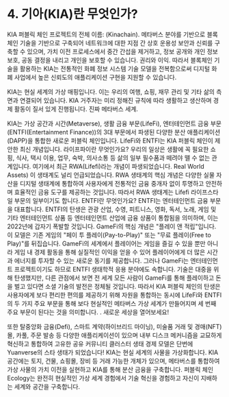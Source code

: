 # 4. 기아(KIA)란 무엇인가?

KIA 퍼블릭 체인 프로젝트의 전체 이름: (Kinachain). 메타버스 분야를 기반으로 블록체인 기술을 기반으로 구축되어 네트워크에 대한 지점 간 상호 운용성 보안과 신뢰를 구축할 수 있으며, 가치 이전 프로세스에서 중간 간섭을 제거하고, 정보 공개와 개인 정보 보호, 공동 결정을 내리고 개인을 보호할 수 있습니다. 권리와 이익. 따라서 블록체인 기술을 활용하는 KIA는 전통적인 화폐 정보 시스템 기술 모델을 전복함으로써 디지털 화폐 사업에서 높은 신뢰도의 애플리케이션 구현을 지원할 수 있습니다.

KIA는 현실 세계의 가상 매핑입니다. 이는 우리의 여행, 쇼핑, 재무 관리 및 기타 삶의 측면과 연결되어 있습니다. KIA 거주자는 미리 정해진 규칙에 따라 생활하고 생산하며 경제 활동이 질서 있게 진행됩니다. 진짜 메타버스 세계.

KIA는 가상 공간과 시간(Metaverse), 생활 금융 부문(LifeFi), 엔터테인먼트 금융 부문(ENTFI(Entertainment Finance))의 3대 부문에서 파생된 다양한 분산 애플리케이션(DAPP)을 통합한 새로운 퍼블릭 체인입니다. LifeFi와 ENTFI는 KIA 퍼블릭 체인이 제안한 최신 개념입니다. 라이프파이란 무엇인가요? 우리의 일상은 생활에 꼭 필요한 쇼핑, 식사, 택시 이용, 업무, 숙박, 의사소통 등 삶의 일부 필수품과 떼려야 뗄 수 없는 관계입니다. 여기에서 최근 RWA(Lifefi)라는 개념이 파생되었습니다. Real World Assets) 이 생태계도 널리 언급되었습니다. RWA 생태계의 핵심 개념은 다양한 실물 자산을 디지털 생태계에 통합하여 사용자에게 전통적인 금융 중개자 없이 투명하고 안전하며 효율적인 금융 도구를 제공하는 것입니다. 따라서 RWA 생태계는 Lifefi 라이프스타일 부문의 일부이기도 합니다. ENTFI란 무엇인가요? ENTFI는 엔터테인먼트 금융 부문을 대표합니다. ENTFI의 탄생은 관광 산업, 수영, 피트니스, 영화, 독서, 노래, 게임 및 기타 엔터테인먼트 상품 등 엔터테인먼트 산업에 금융 상품이 통합됨을 의미하며, 이는 2022년에 갑자기 폭발할 것입니다. GameFi의 핵심 개념은 "플레이 앤 적립"입니다. 이 모델은 기존 게임의 "페이 투 플레이(Pay-to-Play)" 또는 "무료 플레이(Free to Play)"를 뒤집습니다. GameFi의 세계에서 플레이어는 게임을 즐길 수 있을 뿐만 아니라 게임 내 경제 활동을 통해 실질적인 이익을 얻을 수 있어 플레이어에게 더 많은 시간과 에너지를 투자할 수 있는 새로운 동기를 제공합니다. 그러나 GameFi는 엔터테인먼트 프로젝트이기도 하므로 ENTFI 생태학적 응용 분야에도 속합니다. 기술은 대중을 위해 탄생했지만, 다른 관점에서 보면 전 세계 모든 사람이 GameFi를 통해 플레이하고 돈을 벌고 있다면 소셜 기술의 발전은 정체될 것입니다. 따라서 KIA 퍼블릭 체인의 탄생은 사용자에게 보다 편리한 편의를 제공하기 위해 자원을 통합하는 동시에 LifeFi와 ENTFI의 두 가지 주요 부문을 통해 보다 현실적인 메타버스 가상 세계가 만들어지며 세 번째 주요 부문이 된다는 것을 의미합니다. . 새로운 세상을 열어보세요!

또한 탈중앙화 금융(Defi), 스마트 계약(하이브리드 마이닝), 미술품 거래 및 경매(NFT) 몰, 카풀, 주문 발송 등 다양한 애플리케이션이 있으며 내부 디스크 메커니즘을 교묘하게 혁신하고 통합하여 고유한 공유 커뮤니티 클러스터 생태 경제 모델은 단번에 Yuanverse의 스타 생태가 되었습니다! KIA는 현실 세계의 사물을 가상화합니다. KIA 공간에는 토지, 건물, 쇼핑몰, 장비 등 거래 가능한 개체가 있으며, 메타버스를 통합하여 가상 사물의 가치 이전을 실현하고 KIA를 통해 분산 금융을 구축합니다. 퍼블릭 체인 Ecology는 완전히 현실적인 가상 세계 경험에서 기술 혁신을 경험하고 자신이 지배하는 세계와 공간을 구축합니다.
